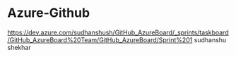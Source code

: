 # Azure-Github
https://dev.azure.com/sudhanshush/GitHub_AzureBoard/_sprints/taskboard/GitHub_AzureBoard%20Team/GitHub_AzureBoard/Sprint%201
sudhanshu
shekhar
